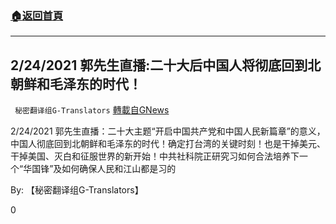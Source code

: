 ###  [:house:返回首頁](https://github.com/ourhimalayas/txt)
---

## 2/24/2021 郭先生直播:二十大后中国人将彻底回到北朝鲜和毛泽东的时代！
` 秘密翻译组G-Translators` [轉載自GNews](https://gnews.org/zh-hans/945794/)

2/24/2021 郭先生直播：二十大主题“开启中国共产党和中国人民新篇章”的意义，中国人彻底回到北朝鲜和毛泽东的时代！确定打台湾的关键时刻！也是干掉美元、干掉美国、灭白和征服世界的新开始！中共社科院正研究习如何合法培养下一个“华国锋”及如何确保人民和江山都是习的

By: 【秘密翻译组G-Translators】

0

